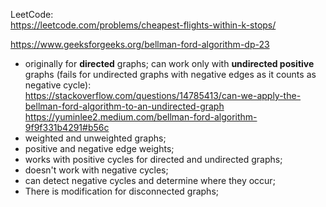 LeetCode:\
https://leetcode.com/problems/cheapest-flights-within-k-stops/

https://www.geeksforgeeks.org/bellman-ford-algorithm-dp-23

- originally for __directed__ graphs; can work only with __undirected positive__ graphs (fails for undirected graphs with negative edges as it counts as negative cycle):\
  https://stackoverflow.com/questions/14785413/can-we-apply-the-bellman-ford-algorithm-to-an-undirected-graph
  https://yuminlee2.medium.com/bellman-ford-algorithm-9f9f331b4291#b56c
- weighted and unweighted graphs;
- positive and negative edge weights;
- works with positive cycles for directed and undirected graphs;
- doesn't work with negative cycles;
- can detect negative cycles and determine where they occur;
- There is modification for disconnected graphs;
